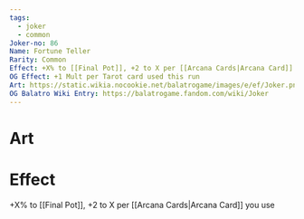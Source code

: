 ```yaml
---
tags:
  - joker
  - common
Joker-no: 86
Name: Fortune Teller
Rarity: Common
Effect: +X% to [[Final Pot]], +2 to X per [[Arcana Cards|Arcana Card]] you use
OG Effect: +1 Mult per Tarot card used this run
Art: https://static.wikia.nocookie.net/balatrogame/images/e/ef/Joker.png/revision/latest?cb=20230925003651
OG Balatro Wiki Entry: https://balatrogame.fandom.com/wiki/Joker
---
```

# Art
# Effect
+X% to [[Final Pot]], +2 to X per [[Arcana Cards|Arcana Card]] you use
